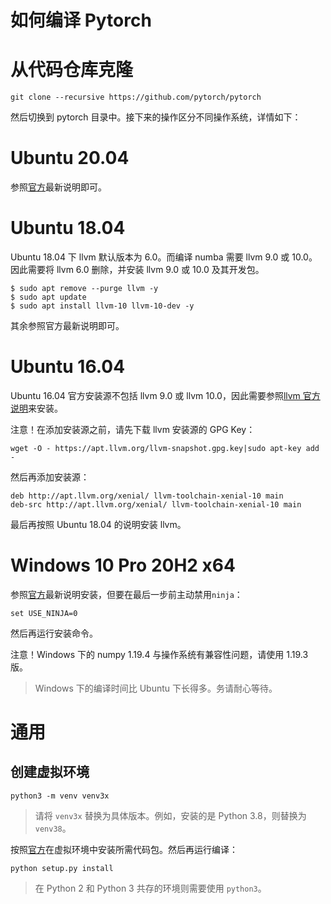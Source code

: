 # 如何编译 Pytorch

# 从代码仓库克隆

```
git clone --recursive https://github.com/pytorch/pytorch
```

然后切换到 pytorch 目录中。接下来的操作区分不同操作系统，详情如下：

# Ubuntu 20.04

参照[官方](https://github.com/pytorch/pytorch)最新说明即可。

# Ubuntu 18.04

Ubuntu 18.04 下 llvm 默认版本为 6.0。而编译 numba 需要 llvm 9.0 或 10.0。因此需要将 llvm 6.0 删除，并安装 llvm 9.0 或 10.0 及其开发包。

```
$ sudo apt remove --purge llvm -y
$ sudo apt update
$ sudo apt install llvm-10 llvm-10-dev -y
```

其余参照官方最新说明即可。

# Ubuntu 16.04

Ubuntu 16.04 官方安装源不包括 llvm 9.0 或 llvm 10.0，因此需要参照[llvm 官方说明](https://apt.llvm.org/)来安装。

注意！在添加安装源之前，请先下载 llvm 安装源的 GPG Key：
```
wget -O - https://apt.llvm.org/llvm-snapshot.gpg.key|sudo apt-key add -
```

然后再添加安装源：
```
deb http://apt.llvm.org/xenial/ llvm-toolchain-xenial-10 main
deb-src http://apt.llvm.org/xenial/ llvm-toolchain-xenial-10 main
```

最后再按照 Ubuntu 18.04 的说明安装 llvm。

# Windows 10 Pro 20H2 x64

参照[官方](https://github.com/pytorch/pytorch)最新说明安装，但要在最后一步前主动禁用`ninja`：
```
set USE_NINJA=0
```
然后再运行安装命令。

注意！Windows 下的 numpy 1.19.4 与操作系统有兼容性问题，请使用 1.19.3 版。

> Windows 下的编译时间比 Ubuntu 下长得多。务请耐心等待。

# 通用

## 创建虚拟环境
```
python3 -m venv venv3x
```

> 请将 `venv3x` 替换为具体版本。例如，安装的是 Python 3.8，则替换为`venv38`。

按照[官方](https://github.com/pytorch/pytorch)在虚拟环境中安装所需代码包。然后再运行编译：
```
python setup.py install
```
> 在 Python 2 和 Python 3 共存的环境则需要使用 `python3`。
